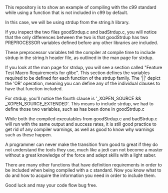 This repository is to show an example of compiling with the c99 standard while
using a function that is not included in c99 by default. 

In this case, we will be using strdup from the string.h library.

If you inspect the two files goodStrdup.c and badStrdup.c, you will notice that 
the only differences between the two is that goodStrdup has two PREPROCESSOR 
variables defined before any other libraries are included. 

These preprocessor variables tell the compiler at compile time to include strdup
in the string.h header file, as outlined in the man page for strdup.

If you look at the man page for strdup, you will see a section called 
"Feature Test Macro Requirements for glibc". This section defines the variables required to be defined for each function of the strdup family. The '||' depict
the 'OR' operation, meaning you can define any of the individual clauses to have
that function included.

For strdup, you'll notice the fourth clause is '_XOPEN_SOURCE && _XOPEN_SOURCE_EXTENDED'.
This means to include strdup, we had to define those two variables, such as has been done in goodStrdup.c

While both the compiled executables from goodStrdup.c and badStrdup.c will run with the same output and success rates,
it is still good practice to get rid of any compiler warnings, as well as good
to know why warnings such as these happen.

A programmer can never make the transition from good to great if they do not understand 
the tools they use, much like a jedi can not become a master without a great knowledge of the force
and adept skills with a light saber.

There are many other functions that have definition requirements in order to be included when being compiled with
a c standard. Now you know what to do and how to acquire the information you need 
in order to include them.

Good luck and may your code flow bug free.
